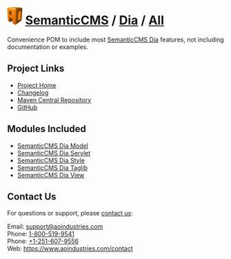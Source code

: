 # [<img src="ao-logo.png" alt="AO Logo" width="35" height="40">](https://www.aoindustries.com/) [SemanticCMS](https://semanticcms.com/) / [Dia](https://semanticcms.com/dia/) / [All](https://semanticcms.com/dia/all/)
Convenience POM to include most [SemanticCMS Dia](https://semanticcms.com/dia/) features, not including documentation or examples.

## Project Links
* [Project Home](https://semanticcms.com/dia/all/)
* [Changelog](https://semanticcms.com/dia/all/changelog)
* [Maven Central Repository](https://search.maven.org/#search%7Cgav%7C1%7Cg:%22com.semanticcms%22%20AND%20a:%22semanticcms-dia-all%22)
* [GitHub](https://github.com/aoindustries/semanticcms-dia-all)

## Modules Included
* [SemanticCMS Dia Model](https://semanticcms.com/dia/model/)
* [SemanticCMS Dia Servlet](https://semanticcms.com/dia/servlet/)
* [SemanticCMS Dia Style](https://semanticcms.com/dia/style/)
* [SemanticCMS Dia Taglib](https://semanticcms.com/dia/taglib/)
* [SemanticCMS Dia View](https://semanticcms.com/dia/view/)

## Contact Us
For questions or support, please [contact us](https://www.aoindustries.com/contact):

Email: [support@aoindustries.com](mailto:support@aoindustries.com)  
Phone: [1-800-519-9541](tel:1-800-519-9541)  
Phone: [+1-251-607-9556](tel:+1-251-607-9556)  
Web: https://www.aoindustries.com/contact

